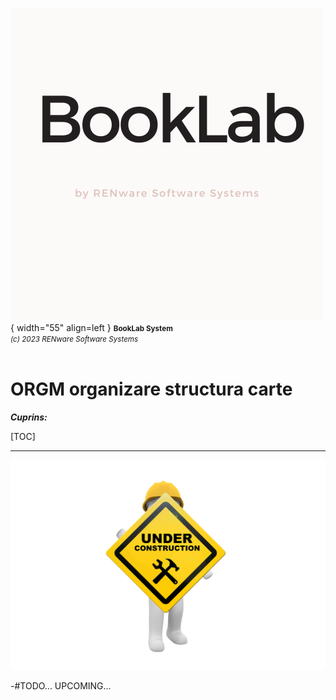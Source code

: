 ![booklab_logo](../pictures/booklab_logo.png){ width="55" align=left }
<small markdown>**BookLab System**<br>
*(c) 2023 RENware Software Systems*
</small><br><br>


# ORGM organizare structura carte


***Cuprins:***

[TOC]

***


![wip page](../pictures/under_maintenance.png)

-#TODO... UPCOMING...


